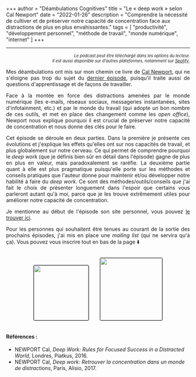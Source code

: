 +++
author = "Déambulations Cognitives"
title = "Le « deep work » selon Cal Newport"
date = "2022-01-26"
description = "Comprendre la nécessité de cultiver et de préserver notre capacité de concentration face aux distractions de plus en plus envahissantes."
tags = [
    "productivité",
    "développement personnel",
    "méthode de travail",
    "monde numérique",
    "internet"
]
+++

---

<div id="buzzsprout-player-9951783"></div><script src="https://www.buzzsprout.com/1677394/9951783-le-deep-work-selon-cal-newport-comprendre-la-necessite-de-cultiver-et-de-preserver-notre-capacite-de-concentration-face-aux-distractions-de-plus-en-plus-envahissantes.js?container_id=buzzsprout-player-9951783&player=small" type="text/javascript" charset="utf-8"></script>
<div style="font-size: 80%; text-align: right; margin: none;";><i>Le podcast peut être téléchargé dans les options du lecteur.<br />
Il est aussi disponible sur d'autres plateformes, notamment sur <a href="https://open.spotify.com/show/76kE1Q0ithsHL3ELwroMYn?si=TqlnOhNqRYSbQvSEiJ4uhg">Spotify</a></i>.</div>

<p style='text-align: justify;'>Mes déambulations ont mis sur mon chemin ce livre de <a href="https://en.wikipedia.org/wiki/Cal_Newport" target="_blank">Cal Newport</a>, qui ne s'éloigne pas trop du sujet du <a href="../dweck-mindset-growth-fixed/"> dernier épisode</a>, puisqu'il traite aussi de questions d'apprentissage et de façons de travailler.</p>

<p style='text-align: justify;'>Face à la montée en force des distractions amenées par le monde numérique (les e-mails, réseaux sociaux, messageries instantanées, sites d'infotainment, etc.) et par le monde du travail (qui adopte un bon nombre de ces outils, et met en place des changement comme les <i>open office</i>), Newport nous explique pourquoi il est crucial de préserver notre capacité de concentration et nous donne des clés pour le faire.</p>
<p style='text-align: justify;'>Cet épisode se déroule en deux parties. Dans la première je présente ces évolutions et j'explique les effets qu'elles ont sur nos capacités de travail, et plus globalement sur notre cerveau. Ce qui permet de comprendre pourquoi le <i>deep work</i> (que je définis bien sûr en détail dans l'épisode) gagne de plus en plus en valeur, mais paradoxalement se raréfie. La deuxième partie quant à elle est plus pragmatique puisqu'elle porte sur les méthodes et conseils pratiques que l'auteur donne pour maintenir et/ou développer notre habilité à faire du <i>deep work</i>. Ce sont des méthodes/outils/conseils que j'ai fait le choix de présenter longuement dans l'espoir que certains vous parleront autant qu'à moi, parce que je les trouve extrêmement utiles pour améliorer notre capacité de concentration.</p>
<p style='text-align: justify;'></p>

<p style='text-align: justify;'>Je mentionne au début de l'épisode son site personnel, vous pouvez <a href="https://www.calnewport.com/" target="_blank">le trouver ici</a>.</p>

<p style='text-align: justify;'>Pour les personnes qui souhaitent être tenues au courant de la sortie des prochains épisodes, j'ai mis en place une <i>mailing list</i> (qui ne servira qu'à ça). Vous pouvez vous inscrire tout en bas de la page ⬇️</p>

<center><img src="/img/deep-work-en.jpeg" style="border: 1px #000 solid; border-radius: 3px; width: 150px; margin: 15px; display: inline;"><img src="/img/deep-work-fr.jpeg" style="border: 1px #000 solid; border-radius: 3px; width: 170px; margin: 15px; display: inline;"></center>

#### Références :

- NEWPORT Cal, _Deep Work: Rules for Focused Success in a Distracted World_, Londres, Piatkus, 2016.
- NEWPORT Cal, _Deep work: Retrouver la concentration dans un monde de distractions_, Paris, Alisio, 2017.
